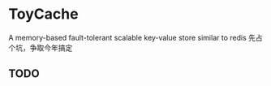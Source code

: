 # ToyCache
A memory-based fault-tolerant scalable key-value store similar to redis
先占个坑，争取今年搞定

## TODO
